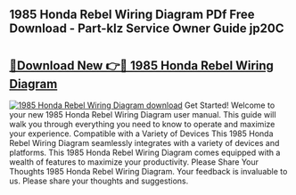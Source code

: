 ## 1985 Honda Rebel Wiring Diagram PDf Free Download - Part-klz Service Owner Guide jp20C

# <h2><a href="http://dfjbbqw.blite.top/?on=1985+Honda+Rebel+Wiring+Diagram">🔗Download New 👉🔴 1985 Honda Rebel Wiring Diagram</a></h2>

[![1985 Honda Rebel Wiring Diagram download](https://i.imgur.com/lujVjoI.png)](http://dfjbbqw.blite.top/?on=1985+Honda+Rebel+Wiring+Diagram)
Get Started! Welcome to your new 1985 Honda Rebel Wiring Diagram user manual. This guide will walk you through everything you need to know to operate and maximize your experience. Compatible with a Variety of Devices This 1985 Honda Rebel Wiring Diagram seamlessly integrates with a variety of devices and platforms. This 1985 Honda Rebel Wiring Diagram comes equipped with a wealth of features to maximize your productivity. Please Share Your Thoughts 1985 Honda Rebel Wiring Diagram. Your feedback is invaluable to us. Please share your thoughts and suggestions.
